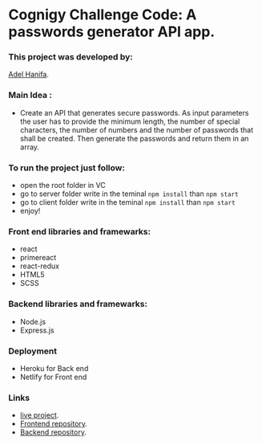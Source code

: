 # Cognigy Challenge Code: A passwords generator API app.

### This project was developed by: 
 [Adel Hanifa](https://adelhanifa.github.io/portfolio/).

### Main Idea :
  - Create an API that generates secure passwords. As input parameters the user has to provide the minimum length, the number of special characters, the number of numbers and the number of passwords that shall be created. Then generate the passwords and return them in an array.

### To run the project just follow:
  - open the root folder in VC
  - go to server folder write in the teminal `npm install` than `npm start`
  - go to client folder write in the teminal `npm install` than `npm start`
  - enjoy!

### Front end libraries and framewarks:
  - react
  - primereact
  - react-redux
  - HTML5
  - SCSS

### Backend libraries and framewarks:
 - Node.js 
 - Express.js

 ### Deployment 
 - Heroku for Back end
 - Netlify for Front end

### Links
 - [live project](https://adelhanifa.netlify.app/).
 - [Frontend repository](https://github.com/adelhanifa/password-generator-frontend).
 - [Backend repository](https://github.com/adelhanifa/password-generator-backend).
